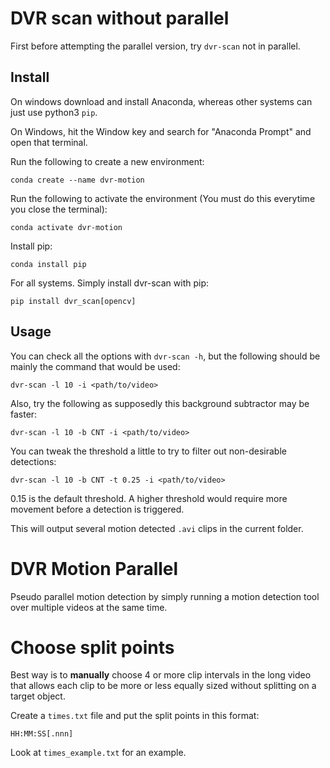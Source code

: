 # DVR scan without parallel

First before attempting the parallel version, try `dvr-scan` not in parallel.

## Install
On windows download and install Anaconda, whereas other systems can just use
python3 `pip`.

On Windows, hit the Window key and search for "Anaconda Prompt" and open that
terminal.

Run the following to create a new environment:
```
conda create --name dvr-motion 
```

Run the following to activate the environment (You must do this everytime you close the terminal):
```
conda activate dvr-motion
```

Install pip:
```
conda install pip
```

For all systems. Simply install dvr-scan with pip:
```
pip install dvr_scan[opencv]
```

## Usage

You can check all the options with `dvr-scan -h`, but the following should be
mainly the command that would be used:

```
dvr-scan -l 10 -i <path/to/video>
```

Also, try the following as supposedly this background subtractor may be faster:
```
dvr-scan -l 10 -b CNT -i <path/to/video>
```

You can tweak the threshold a little to try to filter out non-desirable detections:
```
dvr-scan -l 10 -b CNT -t 0.25 -i <path/to/video>
```

0.15 is the default threshold. A higher threshold would require more movement before
a detection is triggered.

This will output several motion detected `.avi` clips in the current folder.

# DVR Motion Parallel

Pseudo parallel motion detection by simply running a motion detection tool
over multiple videos at the same time.

# Choose split points

Best way is to **manually** choose 4 or more clip intervals in the long video
that allows each clip to be more or less equally sized without splitting
on a target object.

Create a `times.txt` file and put the split points
in this format:
```
HH:MM:SS[.nnn]
```
Look at `times_example.txt` for an example.
